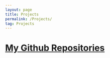 ```yaml
---
layout: page
title: Projects
permalink: /Projects/
tag: Projects
---
```


# [My Github Repositories](https://github.com/patrickanth0ny)


